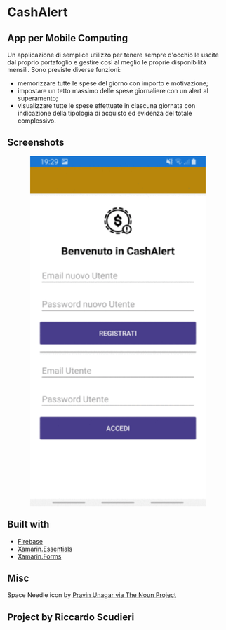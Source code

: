 # CashAlert
App per Mobile Computing
------

Un applicazione di semplice utilizzo per tenere sempre d'occhio le uscite dal proprio portafoglio e gestire così al meglio le proprie disponibilità mensili.
Sono previste diverse funzioni:
-  memorizzare tutte le spese del giorno con importo e motivazione;
-  impostare un tetto massimo delle spese giornaliere con un alert al superamento;
-  visualizzare tutte le spese effettuate in ciascuna giornata con indicazione della tipologia di acquisto ed evidenza del totale complessivo.

## Screenshots
<p align="center">
  <img src="CashAlert.gif" vertical-align:middle align="center" height="800" width="400">
</p>

## Built with
* [Firebase](https://firebase.google.com/)
* [Xamarin.Essentials](https://docs.microsoft.com/xamarin/essentials/?WT.mc_id=friends-0000-jamont)
* [Xamarin.Forms](http://xamarin.com/forms)


## Misc
Space Needle icon by [Pravin Unagar via The Noun Project](https://thenounproject.com/icon/money-alert-642808/)

## Project by Riccardo Scudieri
